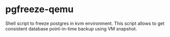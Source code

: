# pgfreeze-qemu
Shell script to freeze postgres in kvm environment. This script allows to get consistent database point-in-time backup using VM snapshot.
